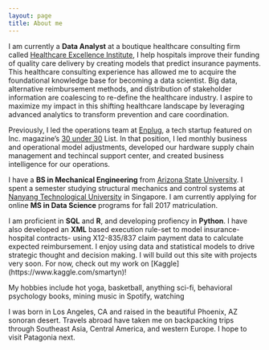 ```yaml
---
layout: page
title: About me
---
```


<div id="aboutme-section">
<p class="about-text">
<span class="fa fa-work about-icon"></span>
I am currently a <strong>Data Analyst</strong> at a boutique healthcare consulting firm called <a href="http://healthcare-consulting.org" target="_blank">Healthcare Excellence Institute</a>, I help hospitals improve their funding of quality care delivery by creating models that predict insurance payments. This healthcare consulting experience has allowed me to acquire the foundational knowledge base for becoming a data scientist. Big data, alternative reimbursement methods, and distribution of stakeholder information are coalescing to re-define the healthcare industry. I aspire to maximize my impact in this shifting healthcare landscape by leveraging advanced analytics to transform prevention and care coordination. 

Previously, I led the operations team at <a href="https://www.enplug.com/" target="_blank">Enplug</a>, a tech startup featured on Inc. magazine’s <a href="http://www.inc.com/will-yakowicz/2015-30-under-30-enplug.html" target="_blank">30 under 30</a> List. In that position, I led monthly business and operational model adjustments, developed our hardware supply chain management and techincal support center, and created business intelligence for our operations. 

<p class="about-text">
<span class="fa fa-school about-icon"></span>
I have a <strong>BS in Mechanical Engineering</strong> from <a href="https://barretthonors.asu.edu/" target="_blank">Arizona State University</a>. I spent a semester studying structural mechanics and control systems at <a href="http://www.ntu.edu.sg/Pages/home.aspx" target="_blank">Nanyang Technological University</a> in Singapore. I am currently applying for online <strong>MS in Data Science</strong> programs for fall 2017 matriculation. 
</p>

<p class="about-text">
<span class="fa fa-code about-icon"></span>
I am proficient in <strong>SQL</strong> and <strong>R</strong>, and developing profiency in <strong>Python</strong>. I have also developed an <strong>XML</strong> based execution rule-set to model insurance-hospital contracts- using X12-835/837 claim payment data to calculate expected reimbursement. I enjoy using data and statistical models to drive strategic thought and decision making. I will build out this site with projects very soon. For now, check out my work on [Kaggle](https://www.kaggle.com/smartyn)!
</p>

<p class="about-text">
<span class="fa fa-gas-station about-icon"></span>
My hobbies include hot yoga, basketball, anything sci-fi, behavioral psychology books, mining music in Spotify, watching 
</p>

<p class="about-text">
<span class="fa fa-earth about-icon"></span>
I was born in Los Angeles, CA and raised in the beautiful Phoenix, AZ sonoran desert. Travels abroad have taken me on backpacking trips through Southeast Asia, Central America, and western Europe. I hope to visit Patagonia next. 
</p>
</div>
